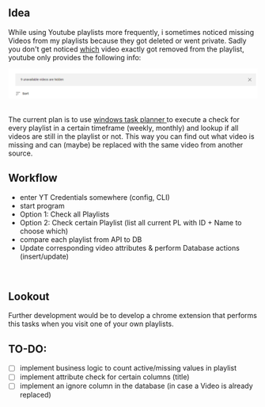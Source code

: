 ## Idea
While using Youtube playlists more frequently, i sometimes noticed missing Videos from my playlists because they got deleted or went private. Sadly you don't get noticed <u>which</u> video exactly got removed from the playlist, youtube only provides the following info:

![alt text](https://raw.githubusercontent.com/sebastian-sl/yt-playlist-analyzer/main/img/missing%20videos.png)

<br>
The current plan is to use <u> windows task planner </u> to execute a check for every playlist in a certain timeframe (weekly, monthly) and lookup if all videos are still in the playlist or not. This way you can find out what video is missing and can (maybe) be replaced with the same video from another source. 

<br> 

## Workflow
* enter YT Credentials somewhere (config, CLI)
* start program 
* Option 1: Check all Playlists
* Option 2: Check certain Playlist (list all current PL with ID + Name to choose which)
* compare each playlist from API to DB
* Update corresponding video attributes & perform Database actions (insert/update)

<br>

## Lookout
Further development would be to develop a chrome extension that performs this tasks when you visit one of your own playlists.


## TO-DO:
-[ ] implement business logic to count active/missing values in playlist
-[ ] implement attribute check for certain columns (title)
-[ ] implement an ignore column in the database (in case a Video is already replaced)